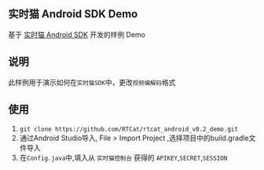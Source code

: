 ## 实时猫 Android SDK Demo
基于 [实时猫 Android SDK](https://shishimao.com) 开发的样例 Demo

## 说明
此样例用于演示如何在`实时猫SDK`中，更改`视频编解码`格式

## 使用

1. `git clone https://github.com/RTCat/rtcat_android_v0.2_demo.git`
2. 通过Android Studio导入, File > Import Project ,选择项目中的build.gradle文件导入
3. 在`Config.java`中,填入从 `实时猫控制台` 获得的 `APIKEY`,`SECRET`,`SESSION`





